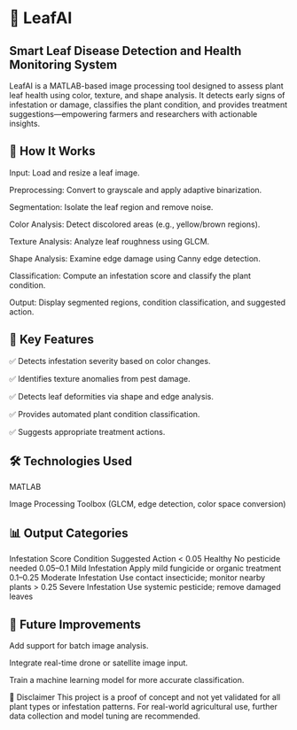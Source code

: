 # 🌿 LeafAI
## Smart Leaf Disease Detection and Health Monitoring System
LeafAI is a MATLAB-based image processing tool designed to assess plant leaf health using color, texture, and shape analysis. It detects early signs of infestation or damage, classifies the plant condition, and provides treatment suggestions—empowering farmers and researchers with actionable insights.

## 📸 How It Works
Input: Load and resize a leaf image.

Preprocessing: Convert to grayscale and apply adaptive binarization.

Segmentation: Isolate the leaf region and remove noise.

Color Analysis: Detect discolored areas (e.g., yellow/brown regions).

Texture Analysis: Analyze leaf roughness using GLCM.

Shape Analysis: Examine edge damage using Canny edge detection.

Classification: Compute an infestation score and classify the plant condition.

Output: Display segmented regions, condition classification, and suggested action.

## 🧠 Key Features
✅ Detects infestation severity based on color changes.

✅ Identifies texture anomalies from pest damage.

✅ Detects leaf deformities via shape and edge analysis.

✅ Provides automated plant condition classification.

✅ Suggests appropriate treatment actions.

## 🛠️ Technologies Used
MATLAB

Image Processing Toolbox (GLCM, edge detection, color space conversion)

## 📊 Output Categories
Infestation Score	      Condition	Suggested Action
    < 0.05	              Healthy	No pesticide needed
    0.05–0.1	            Mild Infestation	Apply mild fungicide or organic treatment
    0.1–0.25	            Moderate Infestation	Use contact insecticide; monitor nearby plants
    > 0.25	              Severe Infestation	Use systemic pesticide; remove damaged leaves

## 📝 Future Improvements
Add support for batch image analysis.

Integrate real-time drone or satellite image input.

Train a machine learning model for more accurate classification.

📌 Disclaimer
This project is a proof of concept and not yet validated for all plant types or infestation patterns. For real-world agricultural use, further data collection and model tuning are recommended.

